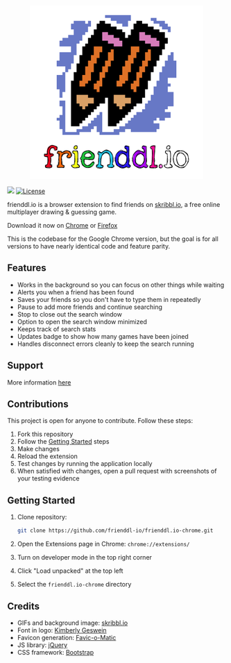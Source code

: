 <p align="center">
  <img id="logo" src="img/logo.png" class="center" alt="frienddl.io" title="frienddl.io" />
</p>

[![](https://img.shields.io/chrome-web-store/v/bmadghlcpopfbnfcpmicdoafognfbhmm?color=6778C6)](https://github.com/frienddl-io/frienddl.io-chrome/releases)
[![License](https://img.shields.io/badge/license-MIT-blue.svg)](https://github.com/frienddl-io/frienddl.io-chrome/blob/main/LICENSE.md)

frienddl.io is a browser extension to find friends on [skribbl.io](https://skribbl.io/), a free online multiplayer drawing & guessing game.

Download it now on [Chrome](https://chrome.google.com/webstore/detail/frienddlio/bmadghlcpopfbnfcpmicdoafognfbhmm) or [Firefox](https://addons.mozilla.org/en-US/firefox/addon/frienddlio/)

This is the codebase for the Google Chrome version, but the goal is for all versions to have nearly identical code and feature parity.

## Features

- Works in the background so you can focus on other things while waiting
- Alerts you when a friend has been found
- Saves your friends so you don't have to type them in repeatedly
- Pause to add more friends and continue searching
- Stop to close out the search window
- Option to open the search window minimized
- Keeps track of search stats
- Updates badge to show how many games have been joined
- Handles disconnect errors cleanly to keep the search running

## Support

More information [here](https://github.com/frienddl-io/frienddl.io-support)

## Contributions

This project is open for anyone to contribute. Follow these steps:

1. Fork this repository
2. Follow the [Getting Started](#getting-started) steps
3. Make changes
4. Reload the extension
5. Test changes by running the application locally
6. When satisfied with changes, open a pull request with screenshots of your testing evidence

## Getting Started

1. Clone repository:

    ```sh
    git clone https://github.com/frienddl-io/frienddl.io-chrome.git
    ```

2. Open the Extensions page in Chrome: `chrome://extensions/`
3. Turn on developer mode in the top right corner
4. Click "Load unpacked" at the top left
5. Select the `frienddl.io-chrome` directory

## Credits

- GIFs and background image: [skribbl.io](https://skribbl.io/)
- Font in logo: [Kimberly Geswein](http://www.kimberlygeswein.com/)
- Favicon generation: [Favic-o-Matic](https://favicomatic.com/)
- JS library: [jQuery](https://jquery.com/)
- CSS framework: [Bootstrap](https://getbootstrap.com/)

